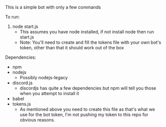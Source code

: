 This is a simple bot with only a few commands

To run:
1. node start.js
    * This assumes you have node installed, if not install node then run start.js
    * Note: You'll need to create and fill the tokens file with your own bot's token, other than that it should work out of the box

Dependencies:
* npm
* nodejs
    * Possibly nodejs-legacy
* discord.js
    * discordjs has quite a few dependencies but npm will tell you those when you attempt to install it
* babel
* tokens.js
    * As mentioned above you need to create this file as that's what we use for the bot token, I'm not pushing my token to this repo for obvious reasons.
